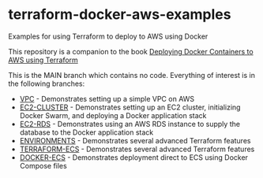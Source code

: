# terraform-docker-aws-examples
Examples for using Terraform to deploy to AWS using Docker

This repository is a companion to the book [Deploying Docker Containers to AWS using Terraform](https://www.amazon.com/Deploying-Docker-Containers-using-Terraform-ebook/dp/B08WG578L1/)

This is the MAIN branch which contains no code.  Everything of interest is in the following branches:

* [VPC](https://github.com/robogeek/terraform-docker-aws-examples/tree/vpc) - Demonstrates setting up a simple VPC on AWS
* [EC2-CLUSTER](https://github.com/robogeek/terraform-docker-aws-examples/tree/ec2-cluster) - Demonstrates setting up an EC2 cluster, initializing Docker Swarm, and deploying a Docker application stack
* [EC2-RDS](https://github.com/robogeek/terraform-docker-aws-examples/tree/ec2-rds) - Demonstrates using an AWS RDS instance to supply the database to the Docker application stack
* [ENVIRONMENTS](https://github.com/robogeek/terraform-docker-aws-examples/tree/environments) - Demonstrates several advanced Terraform features
* [TERRAFORM-ECS](https://github.com/robogeek/terraform-docker-aws-examples/tree/terraform-ecs) - Demonstrates several advanced Terraform features
* [DOCKER-ECS](https://github.com/robogeek/terraform-docker-aws-examples/tree/docker-ecs) - Demonstrates deployment direct to ECS using Docker Compose files

